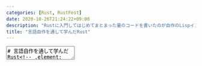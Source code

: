 ```yaml
---
categories: [Rust, RustFest]
date: 2020-10-26T21:24:22+09:00
description: "Rustに入門してはじめてまとまった量のコードを書いたのが自作のLispインタプリタでした。当時の自分にはインタプリタは複雑すぎる題材でしたが、それゆえに多くのことを学びました。その後もシェルやMLコンパイラなどいくつかの言語を作っていきながらRustの機能を学んできました。本講演では言語自作を通して学んできたことをベースに、Rustに入門したての段階でのありがちなトラブルや意外と知られていない機能、Rustコンパイラの進化などを紹介します。Rustの入門体験記は色々ありますが、1つのテーマに沿って何度もプログラムを書いたことで徐々に問題へのアプローチが上手くなっていく点や、言語実装者が新たな言語を学んでいくという側面にも触れられたらなと思います。"
title: "言語自作を通して学んだRust"
---
```

<textarea data-markdown
    data-separator="\n===\n"
    data-vertical="\n---\n"
    data-notes="^Note:">
# 言語自作を通して学んだRust<!-- .element: style="font-size: calc(var(--title-font-size) * 0.8)" -->
----------------------
[RustFest Global 2020](https://rustfest.global/)

<!-- .slide: class="center" -->


Note:

Good morning, everyone. I'm κeen.
First of all, I'd like to say thank you to RustFest's organizers.
This is my first time to have a talk at an international conference.
Because I'm not good at English, attending international conferences is not easy.
I guess this is true for most of those who are not native to English.
However, in this time, as we have translated subtitles and interpreters there was a chance for me.
Thank you.
Then, I'm going to give the rest of my tolk in Japanese.

それでははじめていきます。「言語自作を通して学んだRust」というタイトルで発表していきます。

===
# About Me
---------
![κeenのアイコン](/images/kappa2_vest.png) <!-- .element: style="position:absolute;right:0;z-index:-1" width="20%" -->

 * κeen
 * [@blackenedgold](https://twitter.com/blackenedgold)
 * GitHub: [KeenS](https://github.com/KeenS)
 * Engineer at [Idein Inc.](https://idein.jp/)
   + working on Rust job!
 * An author of 実践Rust入門
 * A translator (to Japanese) of the Book 1st edition and (old) Rust's official website

Note:

私はκeenといいます。
TwitterやGitHubのアカウントを持っていて、Ideinという会社で仕事でRustを使っています。
右にある画像がTwitterやGitHubで使っているアイコンです。
日本で出版された実践Rust入門という本の著者の一人です。
またプログラミング言語Rustの初版やRustの公式ウェブサイトの旧版の翻訳に協力したりもしました。

===

# Background
------------

* Have created many (toy) languages
  + [a Scheme implementation](https://github.com/picrin-scheme/picrin) (one of commiter)
  + [Lisp in Scala Types](https://github.com/KeenS/scala-lisp)
  + [Whitespace compiler in Whitespace](https://github.com/KeenS/whitelie)
  + ..and many others
* Love functional languages like ML and Lisp
  + ADTs and pattern matches is suitable for interpreters <!-- .element: style="font-size: 80%" -->
* Like C
  + fast and low level

Note:

さて、Rustに入門する前に私がどういうことをしてきたかというと、おもちゃ言語を色々作ってました。
一例を挙げるとScheme処理系のコミッタをやってたり、Scalaの型でLispを作ったり、WhitespaceでWhitespaceのコンパイラを書いていたりしました。
MLやLispといった関数型プログラミング言語が好きです。
Algebraic data typesやパターンマッチといった機能がインタプリタを書くのに適していたからです。
Cもほどほどに好きです。
速くてローレベルなことができるからです。

===

# Between C and FPL
------------

* FP languages are good for writing interpreters
  + 😊 ADT and pettern matches
  + 😊 readable and safe
  + 😖 have runtimes
* C is low level
  + 😊 fast
  + 😊 rutime-less
  + 😖 unsafe (no more SEGV!)
* I was seeking for a safe, fast, and runtime-free language with ADT and pattern matches

Note:

ただし関数型プログラミング言語もCも一長一短あります。
関数型言語にはADTやパターンマッチがあり、可読性が高く安全である一方ランタイムがあるので速いインタプリタを作るのには向いてません。
逆にCは速くてランタイムを持ちませんが、安全ではありません。
なので安全で速くてランタイムがなくてADTとパターンマッチのある言語を探していました。

===

# Met Rust
----------

* One day I met Rust
* When rust was 0.12.0 (just before 1.0-alpha)
* Seemed an ultimate language to write a language
  + 😊 ADT and pettern matches
  + 😊 Readable and Safe
  + 😊 Fast
  + 😊 Rutime-less
* → Started using Rust for writing languages

Note:

そうしてある日Rustに出会いました。
出会ったのはRust 0.12.0の頃で、1.0-alphaが出る直前でした。
Rustには先程あげた機能が全部揃っていたので言語を作るときはRustを使うようになりました。

===

# Languages Wrote in Rust <!-- .element: style="font-size: calc(var(--title-font-size) * 0.8)" -->
----------------------

* 2015-09: [κLisp](https://github.com/KeenS/kappaLisp) (subset of Emacs Lisp)
* 2016-09: [igaguri](https://github.com/KeenS/igaguri) (Shell)
* 2016-11: [rustlisp](https://github.com/KeenS/rustlisp) (small lisp in Rust Type)
* 2016-12: [WebML](https://github.com/KeenS/webml) (Standard ML compiler)
* 2016-12: [WebAssembler-rs](https://github.com/KeenS/WebAssembler-rs) (in-memory WebAssembly assembler)
* 2017-11: [chema](https://github.com/KeenS/chema) (alt JSON Schema)
* ..and some misc languages

Note:

そうしてRustで作った言語をいくつか挙げるとこんな感じです。
まずはLisp方言。
それから1年後くらいにシェルだとか、また型レベルLispだとか、SMLコンパイラだとかインメモリのWebAssemblyアセンブラだとかを作りました
そしてまた1年後くらいにalt JSON Schemaだとかを作りました。
細かいものを含めたら他にもあるんですがひとまずこんなところです。

===

# In this talk
---------------

* κLisp: Learned basics
* WebML: Maintaining
* chema: Making usable product

Note:

本当はこれらの言語を全部話したかったんですが時間が足りないので3つ選んで、それぞれの言語を作って何を学んだかを紹介します。
選んだ3つがこれで、まずκLispからは基礎を学びました。
次はWebMLで、メンテナンスするということを学びました。
最後がchemaで、使えるものを作るということを学びました。
それではこの三本立てで話していきたいと思います。

===

# κLisp

<!-- .slide: class="center" -->

Note:

まずはκLispです。

===
# What is κLisp
---------------

* Designed to interpret SKK Lisp
  + SKK is a input method for Japanese
  + It's not important in this talk :)
* (Almost) my first Rust project
* I tried to write in 4 days
  + I was confident because I was experienced to write Lisp interpreters

``` lisp
(skk-gadget-units-conversion "mile" 1 "km")
```

Note:

κLispはSKK Lispを解釈するために作られました。
SKKというのは日本語入力メソッドの名前なんですが、この話にはあまり関係ないので気にしなくてよいです。
ほぼ私の最初のRustのプロジェクトでした。
当初はこれを4日で作ろうと意気込んでました。
4日というのは日本では秋頃に4連休があるのでその間に作りたかった訳です。
Lisp処理系は何度か作ったことがあるので4日あれば作れるだろうと踏んでました。

下に貼ってあるコードがκLispのコードです。
`skk-gadget-units-conversion` 関数を呼び出して1マイルを1kmに変換する計算をしています。

===
# Learned Basics
------------------

* Writing a language requires basic knowledge of the host language
* Language featuers:
  + structs, methods
  + enums, pattern matches
  + macros
  + ...
* Standard Libraries
  + iterators
  + HashMap
  + ...

Note:

言語処理系を作るのにはホスト言語の色々な基本機能が必要になります。
使った機能の一例を挙げると、
言語側だと構造体、メソッド、列挙型、パターンマッチ、マクロなどなど。
標準ライブラリだとイテレターやハッシュマップなどです。
こういうった基本機能を駆使しつつインタプリタを書いていきました。


===
# How I failed
--------------

* Failed to complete it in 4 days
* Faced many difficulties
  + Garbage collection (GC)
  + Lifetime / ownership
  + Error handling
* Was taught Rust was a difficult language

Note:

そして、失敗しました。4日では終わりませんでした。
失敗した理由としてはいくつか難しいところがあったからです。
具体的にはガベージコレクション、ライフタイムと所有権、エラーハンドリングあたりです。
ここでRustは難しい言語というのを思い知ることになります。

===
# GC and Box
-------------

* My first attempt of Lisp expression used `Box<T>` s as pointer:

```rust
pub enum Expr {
    Int(isize),
    Cons(Box<Expr>, Box<Expr>),
    // ...
}
```

Note:

GCで躓いたのはこういう部分です。
Lispの式（expression）を `Expr` というenumで表現するのですが、そこに出てくるポインタに `Box` 型を使っていました。
下にコードスニペットがあって `enum Expr` を定義していますね。
そこの2つ目のヴァリアントが `Cons` で、ポインタを2つ保持します。
そのポインタに `Box` を使っていた訳です。


===
# GC and RC
-----------

* Rust doesn't have GC!
  + Unlike FP languages
* Values must be shared!
  + Lisp allows share values
* Correct approach is use `Rc` instead of `Box`:
  + RC (Reference Count) manages the data for you

```rust
pub enum Expr {
    Int(isize),
    Cons(Rc<Expr>, Rc<Expr>),
    // ...
}
```


Note:

何がよくなかったかというとRustにはGCが無い点です。
関数型言語だとGCはあるのでそういうことをすっかり忘れてました。
Rustの `Box` 型だとその値を一人しか使えませんが、今回実装しているLispは値を共有できるので、ダメでした。
正しくは `Box` の代わりに `Rc` を使わないといけません。
RC、参照カウントを使うとデータを管理してくれます。

下のコードスニペットでは先程の `Expr` とほぼ同じですが、 `Cons` の保持しているポインタが `Rc` になったものになっています。
これが正しい実装です

===
# Lifetime / Ownership
-----------------------

* It was new notion to me (and I guess to most of you)
* Taking ownership at argument makes writing funcions easy, but calling them very hard

```rust
fn eval(env: &mut Env, expr: &Expr) -> Result<Expr> { /* */}
```

```rust
fn eval(env: &mut Env, expr: Expr) -> Result<Expr> { /* */}
```

Note:

次に困ったのがライフタイムと所有権です。
恐らくほとんどの人もそうだと思いますがこれは初めて体験した概念です。
関数を定義するときに引数で所有権を取ってしまうと書くのは楽になりますが、呼ぶのが大変になります。

例えば下に貼った2つの `eval` 関数を見てみましょう。
上の `eval` は引数に `&mut Env` と、 `&Expr` を取っています。2つ目の引数の `Expr` が参照になっているんですね。
下の `eval` は引数に `&mut Env` と、 `Expr` を取っています。こちらは2つ目の引数の `Expr` が参照になっていません。
上の方の `eval` は引数が参照になっているので定義するときに `clone` が必要で大変なのですが、呼び出すときには値を貸すだけでいいので楽です。
一方で下の方が `eval` を定義するには `clone` などを挟まなくていいので便利なのですが、 `eval` を呼び出すときには `clone` が必要になり、大変です。
このどちらが正しい設計なのか当時は分かりませんでした。


===
# Lifetime / Ownership
-----------------------

* Eventually I noticed overall design is important
  + Like "This data is registered to the runtime and should live to the end of execution, thus you cannot take its ownership"
* (The borrow checker was lexical)
  + `get` then `insert` against `HashMap` was illegal at that time

Note:

最終的に全体の設計が大事ということに気付きました。
全体の設計というのは「このデータはランタイムに登録されるから実行が終わるまで生きないといけない、だから所有権を奪ってはいけない」などです。
あと当時はボローチェッカがレキシカルだったというのもあります。
有名な `HashMap` に対して `get` して `insert` しようとするとエラーというのも実際に体験していました。



===
# Error Handling
-----------------

* I had no idea of how to handle errors
* The first code used `panic`s everywhere

```rust
fn k_add_aux(x: &Expr, y: &Expr) -> Expr {
    match (x, y) {
        (&Expr::Int(x), &Expr::Int(y)) => Expr::Int(x + y),
        _ => panic!("non int args {:?} and {:?} are given to +", x, y)
    }
}
```

Note:

困った3つ目がエラーハンドリングです。
正直、どうすればいいか分かりませんでした。
最初のコードは各所で `panic` を使っていました。
下に貼ってあるコードスニペットでは `k_add_aux` という関数を定義していて、関数の返り型は素の `Expr` になっています。
関数本体の方では引数に対してパターンマッチするときに想定していないデータだった場合にパニックしています。

===
# Option
---------

* I started use `Option<T>` when failed to prepare correct values

```rust
fn read_aux(
    mut input: &mut Peekable<Chars>,
    first: char
 ) -> Option<Expr>
{ ... }
```

Note:

次に正しい値を用意できなかったら `Option` を使いはじめました。
下に貼ってあるコードスニペットでは `read_aux` という関数を定義していて、関数の返り型が `Option<Expr>` になっています。

===
# String Errors
---------------

* Then I learned `Result<T, E>` is recommended
* However, all the error was `String`

``` rust
fn k_funcall(
    mut env: &mut Env,
    args: Expr
) -> Result<Expr, String> {
   match args {
     Expr::Cons(f, args) => {
       funcall(env, f.deref(), args.deref().clone())
     },
     args => {
       Err(format!("illeagal form of funcall {:?}", args))
     }
   }
}
```

Note:

次にエラーには `Result` 型を使うと学んだので使いはじめました。
しかしエラーは全て `String` でした。
下に貼ってあるコードスニペットでは `k_funcall` という関数を定義していて、 返り型が `Result<Expr, String>` になっています。
関数本体の方では引数に対してパターンマッチするときに想定していないデータだった場合に `Err(format!())` を返しています。


===
# Custom Errors
----------------

* Finally, I learned the correct way
  + [Error Handling in Rust - Andrew Gallant's Blog](https://blog.burntsushi.net/rust-error-handling/)
* Defined custom erros:

``` rust
pub enum Error {
    InvalidArgument,
    Type,
    ArityShort,
    ArityExceed,
    Form,
    NotFunction,
    Unbound,
    User(String)
}
```

Note:
最後に正しい方法を知りました。
「Error Handling in Rust」というAndrew Gallantさんのブログです。
このブログを読んで独自のエラー型を定義することを覚えました。
下に貼ってあるコードスニペットでは `Error` という名前のenumを定義していてκLispで起きるエラーをヴァリアントで表現しています。

===
# Lessons learned from κLisp <!-- .element: style="font-size: calc(var(--title-font-size) * 0.8)" -->
-----------------

* Many basics of Rust
* Variants of pointers
  + `&`, `Box` and `Rc`
* Ownership / lifetime and design of data lifetimes
* Error handling

Note:

κLispで学んだこととしては、まずはRustの基礎です。
そしてポインタがいくつかあることも学びました。κLispで使ったのは参照、 `Box` 、 `Rc` ですね。
所有権、ライフタイム、そしてデータのライフタイムの設計についても学びました。
最後にエラーハンドリングについても学びました。

===

# WebML

<!-- .slide: class="center" -->

Note:

次はWebMLです。


===


# What is WebML
----------------

* A Standard ML to WebAssembly compiler
  + [WebAssembler-rs](https://github.com/KeenS/WebAssembler-rs) is a side project of this
* The biggest among my hobby projcets
* My "bonsai" project
  + You take care of it constantly when you have times
  + A long term project

<figure style="position:absolute;right:0;z-index:-1">
<img alt="bonsai" src="/images/gengojisakuwotoushitemanandaRust/Japanese_Black_Pine,_1936-2007.jpg"  width="30%"/>
<figcaption style="font-size:10%"><a href="https://commons.wikimedia.org/wiki/File:Japanese_Black_Pine,_1936-2007.jpg">A Japanese Black Pine (Pinus thunbergii) bonsai on display at the National Bonsai & Penjing Museum at the United States National Arboretum. According to the tree's display placard, it has been in training since 1936. It was donated by Yee-sun Wu.</a> 2007 <a href="https://creativecommons.org/licenses/by-sa/4.0/">CC BY-SA 4.0</a></figcaption>
</figure>

Note:

WebMLはStandard MLからWebAssemblyへのコンパイラです。
WebAssembler-rsこれのサイドプロジェクトです。
私の趣味プロジェクトの中で一番規模が大きいです。
そして私の盆栽プロジェクトでもあります。
下にある画像が盆栽ですが盆栽は長い時間をかけて手入れします。
その盆栽のように、盆栽プロジェクトというのは、時間のあるときにちょくちょく手入れして、ずっと続けていくようなプロジェクトのことです。


===

# Difficulties
--------------

* It's big
  + Better code organization is required
* SML has complex syntax compared to Lisp
  + It's too complicated to write a parser by hand
* Many similar types
  + You'll write many similar functions to treat them

``` sml
infix /: :/ \: :\
fun init /: operator = List.foldl operator init
fun f :/ data = f data
fun data \: operator = fn init => List.foldr operator init data
fun f :\ init = f init
```

Note:

WebMLを作るにあたって何が難しいかというと、まずは大きいということです。
コードベースが大きいのでコードの管理についても工夫が必要です。
次にSMLの構文がLispと比べて複雑ということです。
Lispと違って手でパーサを書く訳にはいきません。
そしてコンパイラ特有の似たような型が沢山でてくる問題もあります。
他にもそもそもコンパイラは難しいとかあるのですが、それは置いておいてこの3つに焦点を当てて喋っていきます。

===

# Code organization
--------------------

* It's time to use submodules
  + i.e. `directory/mod.rs`
* But it was complex to me...
  + "Why I cannot declare `mod a;`  in `b.rs`?"
  + "Where should I put `mod.rs`?"
* I try-and-errored and finally understood
  + [Rustのモジュールの使い方 | κeenのHappy Hacκing Blog](https://keens.github.io/blog/2017/01/15/rustnomoju_runokirikata/)


Note:
コードの管理ですが、サブモジュールを使うタイミングですね。
サブモジュールというのはつまり `directory/mod.rs` とかです。
ですが、これが複雑でした。
「`b.rs` の中で `mod a;` を宣言したいけどできないんだけど？」
「`mod.rs` ってどこに置けばいいの？」
という具合でした。
色々試行錯誤して最終的には理解できて、ブログにまとめたりもしました。

===

# Parser
--------

* Hand written parsers aren't suitable for SML
* I employed a [parser combinator](https://en.wikipedia.org/wiki/Parser_combinator) library
  + Namely [nom](https://crates.io/crates/nom) (2.0)
* It was macro-full
  + Because `impl Trait` hadn't been arrived yet at that time



``` rust
named!(top < Vec<AST> >, do_parse!(
    opt!(multispace) >>
        tops: separated_list!(multispace, map!(bind, AST::Top)) >>
        opt!(multispace) >>
        (tops)
));
```

Note:

次にパーサについてです。
SMLパーサは手書きするものではないです。
ということでパーサコンビネータライブラリを使いました。nomっていうやつです。当時バージョン2.0でした。
これがマクロまみれでした。というのも当時は `impl Trait` がまだなかったので、パフォーマンスの都合でこうなっていたようです。

下に貼ってあるのがnomを使ったパーサのコードです。 `named!` というマクロの引数の中に `do_parse!` だとか `separated_list!` だとか `opt!` だとかマクロがたくさん書かれてます。
APIドキュメントを見るとマクロがすごいことになっています。
（nom 2.0のAPIドキュメント）
これがnomのAPIドキュメントなんですが、マクロのところを見るとすごい数のマクロが定義されています。
10や20ではなくて50とかひょっとしたら100くらいのマクロが定義されています。
（スライドに戻る）
これらを駆使しながらパーサを書くのですが、マクロのエラーメッセージが分かりづらくてデバッグが大変でした。

===

# Similar Types
----------------

* Many similar types with slightly different definitions appear
  + `UntypedExpr`
  + `UntypedCoreExpr`
  + `TypedCoreExpr`
* They are relatively large
  + 10+ variants
* I wrote all of them at first

Note:

続いて型が多い問題です。
コンパイラの中には似てるけど微妙に違う型が沢山でてきます。
`UntypedExpr`、`UntypedCoreExpr`、`TypedCoreExpr`などです。
それぞれ比較的大きくて、10個以上のヴァリアントがあります。
最初はこれを全部書いていました。

===
# Type Aliases
---------------

* Employed type aliases

``` rust
enum ExprKind<Ty, DE = DerivedExprKind<Ty>, DS = DerivedDeclaration<Ty>> {/* ... */}
struct Annot<Ty, Inner> {/* ... */}
type Expr<Ty, DE = DerivedExprKind<Ty>, DS = DerivedDeclaration<Ty>> = Annot<Ty, ExprKind<Ty, DE, DS>>;

type UntypedExpr = Expr<Empty>;
type CoreExpr<Ty> = Expr<Ty, Nothing, Nothing>;
type CoreExprKind<Ty> = ExprKind<Ty, Nothing, Nothing>;
type UntypedCoreExpr = CoreExpr<Empty>;
type UntypedCoreExprKind = CoreExprKind<Empty>;
type TypedCoreExpr = CoreExpr<Type>;
type TypedCoreExprKind = CoreExprKind<Type>;
```

Note:

色々試行錯誤するうちに型エイリアスでどうにかできることに気付きました。
下に掲載したコードはちょっとごちゃっとしてますが、型エイリアスを使った解決です。
型パラメータで振る舞いを変える `Expr` という型を用意しておいて、望ましい振る舞いをする型パラメータを与えたものに名前を与えています。
例えば `UntypeddExpr` は `Expr` に `Empty` を与えたものです。
他にも `CoreExpr` というのを定義していて、それに `Empty` を与えたのが `UntypedExpr` 、 `Type` を与えたのが `TypedExpr` です。
をそれぞれ `UntypedExpr` とか `TypedCoreExpr` とかのエイリアスを定義しています。

===
# Alias and Methods
-------------------

* Type aliases are flexible compared to other languages


``` rust
impl<Ty> CoreExpr<Ty> { /* ... */ }
impl<Ty, DE, DS> fmt::Display for Expr<Ty, DE, DS>
where
    Ty: fmt::Display,
    DE: fmt::Display,
    DS: fmt::Display,
{ /* ... */ }

```

Note:

Rustの型エイリアスはかなり柔軟なのでエイリアスにしてしまえます。
例えば `CoreExpr` は `Expr` のエイリアスであり、かつ `UntypedCoreExpr` と `TypedCoreExpr` へとエイリアスされます。
`UntypedCoreExpr` と `TypedCoreExpr` 両方に同じメソッドを定義したかったら `CoreExpr<Ty>` に `impl` してあげればい訳です。
また、 `Display` のように `Expr` 属全てに実装したいトレイトは型パラメータを全てジェネリクスにすればよいのです。

===
# Lessons learned from WebML <!-- .element: style="font-size: calc(var(--title-font-size) * 0.7)" -->
-------------------

* The experience of writing interpreters helps writing compilers
  + Defining data types desiging lifetimes were straightforward
* Rust's module system is complex
* Debugging macro-full code is a tough task
* We need `impl Trait`
* Rust's type system is awesome

Note:

WebMLから学んだこととしては、まずはインタプリタを作った経験がコンパイラを作るときにも生きたという点です。
内部で使うデータ型とかライフタイムの設計とかで躓くことはありませんでした。
そして、紹介したとおりモジュールシステムが複雑だったり、マクロを使って書かれたコードのデバッグがつらいということだったり `impl Trait` が早く欲しいだとかを学びました。
他にもRustの型システムがよくできているというのも学びました。

===

# By the way
------------

* I changed my job at that time
* I started writing Rust in daily work
* My Rust skill advanced blazingly

Note:

ちょっと話が脇道に逸れるんですが、ここで今の職場に転職しました。
そうして普段の仕事でRustを使うようになって、Rust力がメキメキ上がっていきました。
そういう状態で次のchemaに移ります。


===

# chema

<!-- .slide: class="center" -->

Note:

ということでchemaです。発音はSchemaのSを取ったものです。


===
# What is chema
--------

* A orginal notation to [JSON Schema](https://json-schema.org) compiler
  + i.e. an alt JSON Schema
* A tool used in company's project
  + → should be usable one

```text
/** @title User */
type user = struct {
    /** unique id of the user */
    id: id,
    name: string?,
    type: enum {"admin", "writer", "reader"},
    SNSs: [string],
};
```

Note:
chemaが何かというと独自記法からJSON Schemaへのコンパイラです。
要するにalt JSON Schemaとでも呼ぶべきものです。
これは会社のプロジェクトで使うために作ったので「使える」ものじゃないといけません。
下に貼ってあるのがchemaの記述例です。
`/**` 〜 `*/` でコメントを書いたり、 `type name =` で型を定義したりします。


===
# What is needed
-----------------

* The compiler
  + It's no problem to me at that time :)
  + → It helped tackling other difficulties
* Command line interface
* Binary releases

Note:

chemaに求められるものなんですが、まずはコンパイラ部分です。
この時点ではもう問題なく作れるようになってました。
なので他の問題に集中することができました。
WebMLで困っている部分をここで試してWebMLに持ち帰ったりもしました。
そして他にはコマンドラインインタフェースとバイナリのリリースが必要でした

===

# CLI
-----

* A Parser of command line arguments is needed
* → Employed [structopt](https://crates.io/crates/structopt)

``` rust
#[derive(StructOpt)]
pub struct Config {
    #[structopt(long = "no-swagger", help = "don't use swagger spesific notation")]
    pub no_swagger: bool,
    #[structopt(help = "input file")]
    pub input: String,
}
```

Note:

同僚に使ってもらわないといけないので、コマンドラインインタフェースをリッチにしないといけません。
という訳でコマンドライン引数のパーサが必要でした。
そこで `structopt` を採用しました。
`structopt` の利用例を下に貼りました。
構造体定義に `#[derive(StructOpt)]` をつけて、それぞれのフィールドの定義に `#[structopt()]` のアトリビュートをつけます。アトリビュートの中には `long` や `help` などが書けます。
`long` は長いオプションを指定します。
ここでは `no-swagger` を指定しているのでコマンドラインで `--no-swagger` って書くオプションを指定しています。
`help` は `--help` で見れるヘルプメッセージですね。

===
# CLI examples
--------------

``` text
$ chema --help
chema 0.0.8
Sunrin SHIMURA (keen) <3han5chou7@gmail.com>
An external DSL for JSON Schema

USAGE:
    chema [FLAGS] [OPTIONS] <input>

FLAGS:
    -h, --help          Prints help information
        --no-swagger    don't use swagger spesific notation
        --pack          if pack the output
    -V, --version       Prints version information

OPTIONS:
        --format <format>              output format (json|yaml) [default: json]
        --path-prefix <path_prefix>    path prefix of paths [default: /definitions]

ARGS:
    <input>    input file
```

Note:

これがstructoptで生成したヘルプメッセージです。
先程説明した `--no-swagger` や `input file` などが生成に使われています。


===
# Binary releases
-----------------

* Build distributions on local machine and uploading them is a hard task
  + And it have problems arount cross-compiling
* Releasing from CI is desired
* → Introduced [trust](https://github.com/japaric/trust)
  + A template configuration of Travis CI for Rust
  + It helps you creating binary releases for many architectures

Note:

次がバイナリリリースです。
手元のマシンで配布物を作ってGitHubにアップロードするのは手間ですし、クロスコンパイルの問題もあります。
CIでリリースできるならそれに越したことはありません。
そういう訳でtrustを導入しました。
trustはTravis CIの設定の雛形で、これを使うと複数ターゲットのバイナリを簡単に作れます。
chemaのリリースをちょっと見てみましょう（chemaのリリースページ）
こういう風に色んなプラットフォーム向けのリリースを簡単に作れる訳です。
例えばaarch64のLinuxだとかx86_64のLinuxだとかx86のappleだとか、x86のNetBSDなんかのバイナリも作れます。

===
# Lessons learned from chema <!-- .element: style="font-size: calc(var(--title-font-size) * 0.7)" -->
-----------------

* Creating a "usable" product requires additional labor
* There are many resources available that helps such labor

Note:

chemaから学んだこととしては「使える」ものを作るには一手間必要である点、そしてその一手間を助けてくれるものが既に揃っている点です。

===
# Looking back
---------------

* I growed through writing languages
  + The first attempt was all about the language
  + Then overall code
  + Then while project
* Some of difficulties have resolved by updates of Rust
  + `impl Trait` (1.26.0)
  + module system (2018 edition)
  + NLL (2018 edition)

Note:
まとめに入る前に少し振り返ってみましょう。
私は言語を色々書きながら成長していきました。
最初はRustでどうやって書くかでいっぱいっぱいでしたが、コード全体をどうすればいいか、そしてプロジェクト全体としてどうリリースするかなどまで気が回るようになりました。
もう1つ気付いた方もいるかと思いますが、私が遭遇した壁のいくつかは既にRustのアップデートで解決されています。
`impl Trait` は今でも覚えてますが1.26.0で入りました。
複雑なモジュールシステムや融通の効かないライフタイムは2018 editionで解決しました。

===
# Conclusion
-------------

* Writing a small Lisp interpreter tells you many thing about Rust
* You can gradually know details by tackling one theme repeatedly
  + Because you already have know the overview, you can concentrate other details
* Rust is an evolving language

Note:
ということでまとめに入ると一度Lispのインタプリタを書いてみるとRustのかなりの部分を理解できるようになります。
そして同じテーマの問題、私の場合は言語ですが、に繰り返し取り組むただんだんと細部まで理解できるようになります。
というのも既に概観は理解できているので詳細にまで踏み込めるからです。
最後にRustは進化しつづけている言語ということでした。
ありがとうございました。

</textarea>
